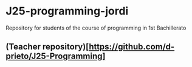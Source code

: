 # J25-programming-jordi
Repository for students of the course of programming  in 1st Bachillerato


## (Teacher repository)[https://github.com/d-prieto/J25-Programming]


